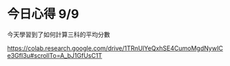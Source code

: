 # 今日心得 9/9

今天學習到了如何計算三科的平均分數

https://colab.research.google.com/drive/1TRnUlYeQxhSE4CumoMgdNywICe3GfI3u#scrollTo=A_bJ1GfUsC1T

